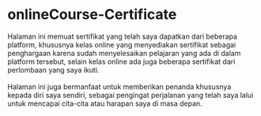 # onlineCourse-Certificate

Halaman ini memuat sertifikat yang telah saya dapatkan dari beberapa platform, khususnya kelas online yang menyediakan sertifikat sebagai penghargaan karena sudah menyelesaikan pelajaran yang ada di dalam platform tersebut, selain kelas online ada juga beberapa sertifikat dari perlombaan yang saya ikuti.<br><br>
Halaman ini juga bermanfaat untuk memberikan penanda khususnya kepada diri saya sendiri, sebagai pengingat perjalanan yang telah saya lalui untuk mencapai cita-cita atau harapan saya di masa depan.
